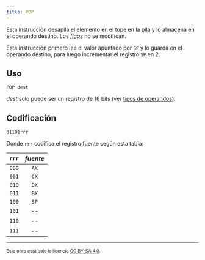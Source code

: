 ```yaml
---
title: POP
---
```


Esta instrucción desapila el elemento en el tope en la [pila](/cpu/#pila) y lo almacena en el operando destino. Los [_flags_](/cpu/#flags) no se modifican.

Esta instrucción primero lee el valor apuntado por `SP` y lo guarda en el operando destino, para luego incrementar el registro `SP` en 2.

## Uso

```vonsim
POP dest
```

_dest_ solo puede ser un registro de 16 bits (ver [tipos de operandos](/cpu/assembly/#operandos)).

## Codificación

`01101rrr`

Donde `rrr` codifica el registro fuente según esta tabla:

| `rrr` | _fuente_ |
| :---: | :------: |
| `000` |   `AX`   |
| `001` |   `CX`   |
| `010` |   `DX`   |
| `011` |   `BX`   |
| `100` |   `SP`   |
| `101` |    --    |
| `110` |    --    |
| `111` |    --    |

---

<small>Esta obra está bajo la licencia <a target="_blank" rel="license noopener noreferrer" href="http://creativecommons.org/licenses/by-sa/4.0/">CC BY-SA 4.0</a>.</small>
